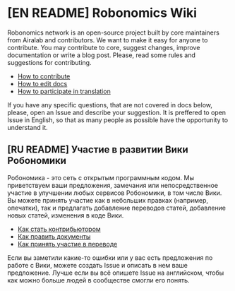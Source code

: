 # [EN README] Robonomics Wiki

Robonomics network is an open-source project built by core maintainers from Airalab and contributors. We want to make it easy for anyone to contribute. You may contribute to core, suggest changes, improve documentation or write a blog post. Please, read some rules and suggestions for contributing.

* [How to contribute](/docs/contributing)
* [How to edit docs](/docs/edit-wiki)
* [How to participate in translation](/docs/translate-wiki)

If you have any specific questions, that are not covered in docs below, please, open an Issue and describe your suggestion. It is preffered to open Issue in English, so that as many people as possible have the opportunity to understand it.

## [RU README] Участие в развитии Вики Робономики

Робономика - это сеть с открытым программным кодом. Мы приветствуем ваши предложения, замечания или непосредственное участие в улучшении любых сервисов Робономики, в том числе Вики. Вы можете принять участие как в небольших правках (например, опечатки), так и предлагать добавление переводов статей, добавление новых статей, изменения в коде Вики.

* [Как стать контрибьютором](/docs/contributing)
* [Как править документы](/docs/edit-wiki)
* [Как принять участие в переводе](/docs/translate-wiki)

Если вы заметили какие-то ошибки или у вас есть предложения по работе с Вики, можете создать Issue и описать в нем ваше предложение. Лучше если вы всё опишете Issue на английском, чтобы как можно больше людей в сообществе смогли его понять.